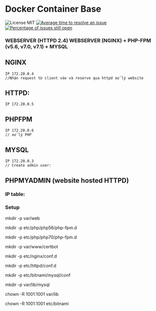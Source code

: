 # Docker Container Base

![License MIT](https://img.shields.io/badge/license-MIT-blue.svg?style=flat)
[![Average time to resolve an issue](http://isitmaintained.com/badge/resolution/khutran/thai-thuctap.svg)](http://isitmaintained.com/project/khutran/thai-thuctap "Average time to resolve an issue")
[![Percentage of issues still open](http://isitmaintained.com/badge/open/khutran/thai-thuctap.svg)](http://isitmaintained.com/project/khutran/thai-thuctap "Percentage of issues still open")


### WEBSERVER (HTTPD 2.4)  WEBSERVER (NGINX) + PHP-FPM (v5.6, v7.0, v7.1) + MYSQL


## NGINX 
    IP 172.20.0.4
    //Nhận request từ client vào và reserve qua httpd xử lý website
    
##  HTTPD: 
    IP 172.20.0.5

## PHPFPM 
    IP 172.20.0.6
    // xử lý PHP

## MYSQL 
    IP 172.20.0.3
    // Create admin user:
    

## PHPMYADMIN (website hosted HTTPD)


### IP table:   

### Setup

mkdir -p var/web 

mkdir -p etc/php/php56/php-fpm.d 

mkdir -p etc/php/php70/php-fpm.d 

mkdir -p var/www/certbot 

mkdir -p etc/nginx/conf.d 

mkdir -p etc/httpd/conf.d 

mkdir -p etc/bitnami/mysql/conf 

mkdir -p var/lib/mysql 

chown -R 1001:1001 var/lib 

chown -R 1001:1001 etc/bitnami 
